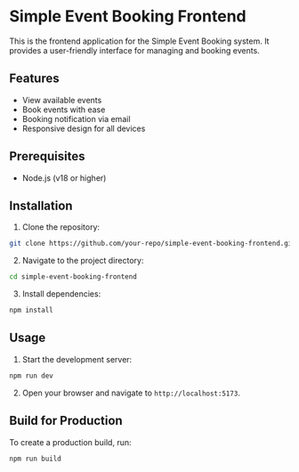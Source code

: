 # Simple Event Booking Frontend

This is the frontend application for the Simple Event Booking system. It provides a user-friendly interface for managing and booking events.

## Features

- View available events
- Book events with ease
- Booking notification via email
- Responsive design for all devices

## Prerequisites

- Node.js (v18 or higher)

## Installation

1. Clone the repository:
  ```bash
  git clone https://github.com/your-repo/simple-event-booking-frontend.git
  ```
2. Navigate to the project directory:
  ```bash
  cd simple-event-booking-frontend
  ```
3. Install dependencies:
  ```bash
  npm install
  ```

## Usage

1. Start the development server:
  ```bash
  npm run dev
  ```
2. Open your browser and navigate to `http://localhost:5173`.

## Build for Production

To create a production build, run:
```bash
npm run build
```

